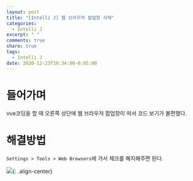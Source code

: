 ```yaml
---
layout: post
title: "[Intelli J] 웹 브라우저 팝업창 삭제"
categories:
  - Intelli J
excerpt: " "
comments: true
share: true
tags:
  - Intelli J
date: 2020-12-23T19:34:00-0:05:00
---
```


# 들어가며

vue코딩을 할 때 오른쪽 상단에 웹 브라우저 팝업창이 떠서 코드 보기가 불편했다.

# 해결방법

`Settings > Tools > Web Browsers`에 가서 체크를 해지해주면 된다.

![](https://kimmy100b.github.io/assets/images/intelliJ/1-1-1.png){: .align-center}

